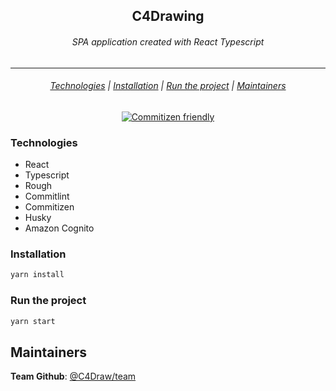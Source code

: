 <h2 align="center">C4Drawing</h2>

<h6 align="center">SPA application created with React Typescript</h6>

---

<h6 align="center">
  <a href="#technologies">Technologies</a> |
  <a href="#installation">Installation</a> |
  <a href="#run-the-project">Run the project</a> |
  <a href="#maintainers">Maintainers</a>
  <!-- <a href="#tests">Tests</a> | -->
</h6>

<p align="center">
  <a href="http://commitizen.github.io/cz-cli/">
    <img alt="Commitizen friendly" src="https://img.shields.io/badge/commitizen-friendly-brightgreen.svg">
  </a>
</p>

### Technologies

- React
- Typescript
- Rough
- Commitlint
- Commitizen
- Husky
- Amazon Cognito

### Installation

```sh
yarn install
```

### Run the project

```sh
yarn start
```

## Maintainers

**Team Github**: [@C4Draw/team](https://github.com/orgs/c4draw/people)
